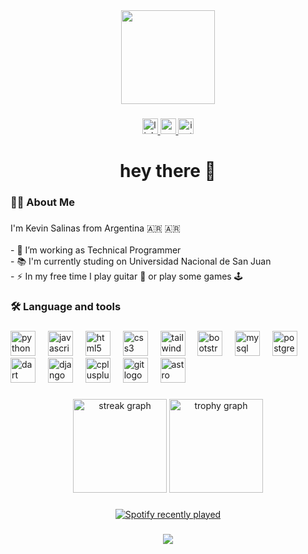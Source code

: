 <div align="center">
  <img height="150" src="https://media.giphy.com/media/v1.Y2lkPTc5MGI3NjExMGdmN2IzM29zNjNncXFnZWwxaGJhbWtraHJjaHp6YXppMmk5MHhlMSZlcD12MV9pbnRlcm5hbF9naWZfYnlfaWQmY3Q9Zw/13EtQIwmTqNDji/giphy.gif"  />
</div>

###

<div align="center">
  <a href="https://www.linkedin.com/in/kewsito/" target="_blank">
    <img src="https://img.shields.io/static/v1?message=LinkedIn&logo=linkedin&label=&color=0077B5&logoColor=white&labelColor=&style=for-the-badge" height="25" alt="linkedin logo"  />
  </a>
  <a href="ksalinas191@gmail.com" target="_blank">
    <img src="https://img.shields.io/static/v1?message=Gmail&logo=gmail&label=&color=D14836&logoColor=white&labelColor=&style=for-the-badge" height="25" alt="gmail logo"  />
  </a>
  <a href="https://instagram.com/kevinsalinas4" target="_blank">
    <img src="https://img.shields.io/static/v1?message=Instagram&logo=instagram&label=&color=E4405F&logoColor=white&labelColor=&style=for-the-badge" height="25" alt="instagram logo"  />
  </a>
</div>

###

###

<h1 align="center">hey there 👋</h1>

###

<h3 align="left">👩‍💻  About Me</h3>

###

<p align="left">I'm Kevin Salinas from Argentina 🇦🇷 🇦🇷<br><br>- 🔭 I’m working as Technical Programmer<br>- 📚 I'm currently studing on Universidad Nacional de San Juan<br>- ⚡ In my free time I play guitar 🎸 or play some games 🕹️</p>

###

<h3 align="left">🛠 Language and tools</h3>

###

<div align="left">
  <img src="https://cdn.jsdelivr.net/gh/devicons/devicon/icons/python/python-original.svg" height="40" alt="python logo"  />
  <img width="12" />
  <img src="https://skillicons.dev/icons?i=js" height="40" alt="javascript logo"  />
  <img width="12" />
  <img src="https://skillicons.dev/icons?i=html" height="40" alt="html5 logo"  />
  <img width="12" />
  <img src="https://skillicons.dev/icons?i=css" height="40" alt="css3 logo"  />
  <img width="12" />
  <img src="https://skillicons.dev/icons?i=tailwind" height="40" alt="tailwindcss logo"  />
  <img width="12" />
  <img src="https://skillicons.dev/icons?i=bootstrap" height="40" alt="bootstrap logo"  />
  <img width="12" />
  <img src="https://skillicons.dev/icons?i=mysql" height="40" alt="mysql logo"  />
  <img width="12" />
  <img src="https://skillicons.dev/icons?i=postgres" height="40" alt="postgresql logo"  />
  <img width="12" />
  <img src="https://skillicons.dev/icons?i=dart" height="40" alt="dart logo"  />
  <img width="12" />
  <img src="https://skillicons.dev/icons?i=django" height="40" alt="django logo"  />
  <img width="12" />
  <img src="https://skillicons.dev/icons?i=cpp" height="40" alt="cplusplus logo"  />
  <img width="12" />
  <img src="https://skillicons.dev/icons?i=git" height="40" alt="git logo"  />
  <img width="12" />
  <img src="https://skillicons.dev/icons?i=astro" height="40" alt="astro logo"  />
</div>

###

<div align="center">
  <img src="https://streak-stats.demolab.com?user=Kewsito&locale=es&mode=daily&theme=dracula&hide_border=false&border_radius=5&order=3" height="150" alt="streak graph"  />
  <img src="https://github-profile-trophy.vercel.app?username=Kewsito&theme=onedark&column=-1&row=1&margin-w=8&margin-h=8&no-bg=true&no-frame=true&order=4" height="150" alt="trophy graph"  />
</div>

###

<div align="center">
  <a href="https://open.spotify.com/user/kevininas">
    <img src="https://spotify-recently-played-readme.vercel.app/api?user=kevininas&count=5" alt="Spotify recently played"  />
  </a>
</div>

###

<div align="center">
  <img src="https://profile-counter.glitch.me/Kewsito/count.svg?"  />
</div>

###

<br clear="both">

<div align="center">
</div>

###
